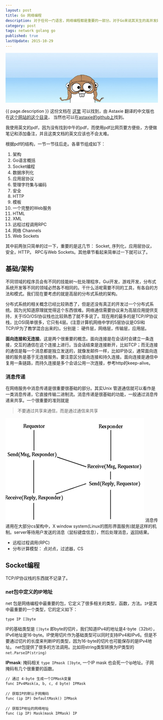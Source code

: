 ```yaml
---
layout: post
title: Go 网络编程
description: 对于任何一门语言，网络编程都是重要的一部分。对于Go来说其天生的高并发网络编程更是充满魅力。所以今天开学学习Go网络编程部分，教材是 Jan Newmarch 的 Network programming with Go 的pdf文档。
category: post
tags: network golang go
published: true
lastUpdate: 2015-10-29
---
```

![](/images/golang/gopher-banner-small.jpg)

{{ page.description }} 这份文档在 [这里](https://jan.newmarch.name/go/) 可以找到，由 Astaxie 翻译的中文版也在[这个网站的这个目录](https://jan.newmarch.name/go/zh/index.html)， 当然也可以在[astaxie的github上](https://github.com/astaxie/NPWG_zh)找到。

我使用英文的pdf，因为没有找到中午的pdf，而使用pdf比网页要方便些，方便做笔记和添加备注，并且这类文档的英文应该也不会太难。

根据pdf的结构，一节一节往后走。各章节组成如下：

1. 架构
2. Go语言概括
3. Socket编程
4. 数据序列化
5. 应用层协议
6. 管理字符集与编码
7. 安全
8. HTTP
9. 模板
10. 一个完整的Web服务
11. HTML
12. XML
13. 远程过程调用RPC
14. 网络 Channels
15. Web Sockets

其中前两张只简单的过一下，重要的是这几节： Socket, 序列化，应用层协议，安全，HTTP。 RPC与Web Sockets。其他章节看起来简单过一下就可以了。

## 基础/架构 ##
不同领域的程序员会有不同的技能树～批处理程序，Gui开发，游戏开发，分布式系统开发等不同的领域必然各不相同的。干什么活呢需要不同的工具，有各自的方法和模式。我们现在要考虑的就是高层的分布式系统的架构。

分布式系统的相关概念已经比较熟悉了，但是还没有真正的开发过一个分布式系统。因为光知道原理就觉得这个东西很难。网络通信需要协议来为高层应用提供支持，关于ISO/OSI协议栈也比较熟悉了就不多说了。现在用的最多的是TCP/IP协议栈，比OSI简单很多，它只有4层。(注意计算机网络中学的5层协议是OSI和TCP/IP为了教学混合出来的)。分别是： 硬件层，网络层，传输层，应用层。

**面向连接和无连接**。这是两个很重要的概念。面向连接是在会话时会建立一条连接，交互的通信在这个连接上进行。当会话结束是连接断开，比如TCP；而无连接的通信是每一个消息都是独立发送的，就像发邮件一样，比如IP协议，通常面向连接的服务是基于无连接服务。要注意区分面向连接和持久连接。面向连接是通信中复用一条链路，而持久连接是多个会话公用一次连接，参考http的keep-alive。

### 消息传递 ###
在网络服务中消息传递是很重要很基础的部分。其实Unix 管道通信就可以看作是一类消息传递，它直接传输二进制流。消息传递是很基础的功能，一般通过消息传递来共享。一个很重要的准则就是

> 不要通过共享来通信，而是通过通信来共享


![](/images/golang/messages.png)
消息传递用在大部分cs架构中，X window system(Linux的图形界面服务)就是这样的机制。server等待用户发送的消息（鼠标键盘信息），然后处理消息，返回结果。

- 远程过程调用(RPC)
- 分布计算模型： 点对点，过滤器，CS


## Socket编程 ##
TCP/IP协议栈的东西就不记录了。

### net包中定义的IP地址 ###
net 包是网络编程中最重要的包，它定义了很多相关的类型，函数，方法。`IP`是其中最重要的一个类型，它的定义如下：

```golang
type IP []byte
```
IP的基础类型是 `[]byte` 即byte的切片，我们知道IPv4的地址是4-byte（32bit）， IPv6地址是16-byte。IP使用切片作为基础类型可以同时支持IPv4和IPv6。但是不要通过切片的长度来判断IP的类型，因为16-byte的切片也可能保存的是IPv4地址。
net包提供了很多的方法调用。比如将string类型转换为IP类型的`net.ParseIP(string)`

**IPmask**: 掩码相关 `type IPmask []byte`, 一个IP mask 也会死一个ip地址。子网掩码有几个很重要的函数。

```
// 通过 4-byte 生成一个IPMask变量
func IPv4Mask(a, b, c, d byte) IPMask

// 获取IP的默认子网掩码
func (ip IP) DefaultMask() IPMask

// 获取IP地址的网络地址
func (ip IP) Mask(mask IPMask) IP
```





